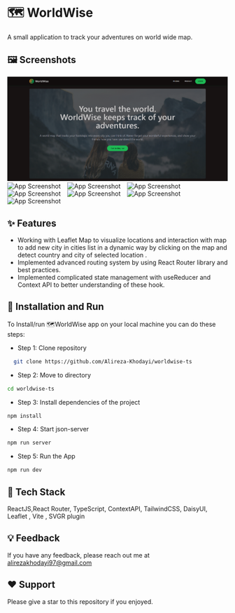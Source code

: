 
# 🗺️ WorldWise

A small application to track your adventures on world wide map.

## 🖼️ Screenshots

![App Screenshot](https://raw.githubusercontent.com/Alireza-Khodayi/worldwise-ts/refs/heads/main/public/screenshots/Screenshot-1.png)
``` ```
![App Screenshot](https://raw.githubusercontent.com/Alireza-Khodayi/worldwise-ts/refs/heads/main/public/screenshots/Screenshot-2.png)
``` ```
![App Screenshot](https://raw.githubusercontent.com/Alireza-Khodayi/worldwise-ts/refs/heads/main/public/screenshots/Screenshot-3.png)
``` ```
![App Screenshot](https://raw.githubusercontent.com/Alireza-Khodayi/worldwise-ts/refs/heads/main/public/screenshots/Screenshot-4.png)
``` ```
![App Screenshot](https://raw.githubusercontent.com/Alireza-Khodayi/worldwise-ts/refs/heads/main/public/screenshots/Screenshot-5.png)
``` ```
![App Screenshot](https://raw.githubusercontent.com/Alireza-Khodayi/worldwise-ts/refs/heads/main/public/screenshots/Screenshot-7.png)
``` ```
![App Screenshot](https://raw.githubusercontent.com/Alireza-Khodayi/worldwise-ts/refs/heads/main/public/screenshots/Screenshot-6.png)
``` ```
![App Screenshot](https://raw.githubusercontent.com/Alireza-Khodayi/worldwise-ts/refs/heads/main/public/screenshots/Screenshot-8.png)

## ✨ Features

- Working with Leaflet Map to visualize locations and interaction with map to add new city in cities list in a dynamic way by clicking on the map and detect country and city of selected location . 
- Implemented advanced routing system by using React Router library and best practices.
- Implemented complicated state management with useReducer and Context API to better understanding of these hook.
## 🚀 Installation and Run

To Install/run 🗺️WorldWise app on your local machine you can do these steps:

- Step 1: Clone repository
```bash
  git clone https://github.com/Alireza-Khodayi/worldwise-ts
  ```
  - Step 2: Move to directory
  ```bash
  cd worldwise-ts
  ```
  - Step 3: Install dependencies of the project
  ```bash
  npm install
  ```
   - Step 4: Start json-server
  ```bash
  npm run server
  ```
  - Step 5: Run the App
  ```bash
  npm run dev
  ```
## 🧩 Tech Stack

ReactJS,React Router, TypeScript, ContextAPI, TailwindCSS, DaisyUI, Leaflet , Vite , SVGR plugin


## 💡 Feedback

If you have any feedback, please reach out me at alirezakhodayi97@gmail.com


## ❤️ Support

Please give a star to this repository if you enjoyed.

